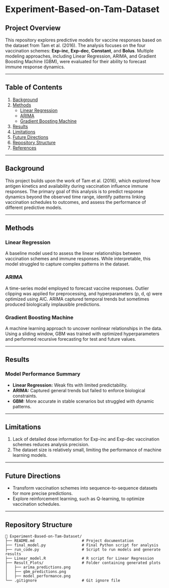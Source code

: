 # **Experiment-Based-on-Tam-Dataset**

## **Project Overview**
This repository explores predictive models for vaccine responses based on the dataset from Tam et al. (2016). The analysis focuses on the four vaccination schemes: **Exp-inc**, **Exp-dec**, **Constant**, and **Bolus**. Multiple modeling approaches, including Linear Regression, ARIMA, and Gradient Boosting Machine (GBM), were evaluated for their ability to forecast immune response dynamics.

---

## **Table of Contents**
1. [Background](#background)
2. [Methods](#methods)
    - [Linear Regression](#linear-regression)
    - [ARIMA](#arima)
    - [Gradient Boosting Machine](#gradient-boosting-machine)
3. [Results](#results)
4. [Limitations](#limitations)
5. [Future Directions](#future-directions)
6. [Repository Structure](#repository-structure)
7. [References](#references)

---

## **Background**
This project builds upon the work of Tam et al. (2016), which explored how antigen kinetics and availability during vaccination influence immune responses. The primary goal of this analysis is to predict response dynamics beyond the observed time range, identify patterns linking vaccination schedules to outcomes, and assess the performance of different predictive models.

---

## **Methods**

### **Linear Regression**
A baseline model used to assess the linear relationships between vaccination schemes and immune responses. While interpretable, this model struggled to capture complex patterns in the dataset.

### **ARIMA**
A time-series model employed to forecast vaccine responses. Outlier clipping was applied for preprocessing, and hyperparameters (p, d, q) were optimized using AIC. ARIMA captured temporal trends but sometimes produced biologically implausible predictions.

### **Gradient Boosting Machine**
A machine learning approach to uncover nonlinear relationships in the data. Using a sliding window, GBM was trained with optimized hyperparameters and performed recursive forecasting for test and future values.

---

## **Results**
### Model Performance Summary
- **Linear Regression:** Weak fits with limited predictability.
- **ARIMA:** Captured general trends but failed to enforce biological constraints.
- **GBM:** More accurate in stable scenarios but struggled with dynamic patterns.

---

## **Limitations**
1. Lack of detailed dose information for Exp-inc and Exp-dec vaccination schemes reduces analysis precision.
2. The dataset size is relatively small, limiting the performance of machine learning models.

---

## **Future Directions**
- Transform vaccination schemes into sequence-to-sequence datasets for more precise predictions.
- Explore reinforcement learning, such as Q-learning, to optimize vaccination schedules.

---

## **Repository Structure**
```plaintext
📂 Experiment-Based-on-Tam-Dataset/
├── README.md                     # Project documentation
├── final_model.py                # Final Python script for analysis
├── run_code.py                   # Script to run models and generate results
├── Linear_model.R                # R script for Linear Regression
├── Result_Plots/                 # Folder containing generated plots
│   ├── arima_predictions.png
│   ├── gbm_predictions.png
│   ├── model_performance.png
└── .gitignore                    # Git ignore file
